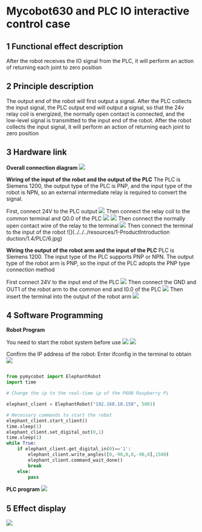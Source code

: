 # Mycobot630 and PLC IO interactive control case

## 1 Functional effect description
After the robot receives the IO signal from the PLC, it will perform an action of returning each joint to zero position

## 2 Principle description
The output end of the robot will first output a signal. After the PLC collects the input signal, the PLC output end will output a signal, so that the 24v relay coil is energized, the normally open contact is connected, and the low-level signal is transmitted to the input end of the robot. After the robot collects the input signal, it will perform an action of returning each joint to zero position

## 3 Hardware link
**Overall connection diagram**
![](../../../resources/1-ProductIntroduction/1.4/PLC/PLC2.png)

**Wiring of the input of the robot and the output of the PLC**
The PLC is Siemens 1200, the output type of the PLC is PNP, and the input type of the robot is NPN, so an external intermediate relay is required to convert the signal.

First, connect 24V to the PLC output
![](../../../resources/1-ProductIntroduction/1.4/PLC/1.jpg)
Then connect the relay coil to the common terminal and Q0.0 of the PLC
![](../../../resources/1-ProductIntroduction/1.4/PLC/3.jpg)
![](../../../resources/1-ProductIntroduction/1.4/PLC/4.jpg)
Then connect the normally open contact wire of the relay to the terminal
![](../../../resources/1-ProductIntroduction/1.4/PLC/5.jpg)
Then connect the terminal to the input of the robot
![](../../../resources/1-ProductIntroduction duction/1.4/PLC/6.jpg)

**Wiring the output of the robot arm and the input of the PLC**
PLC is Siemens 1200. The input type of the PLC supports PNP or NPN. The output type of the robot arm is PNP, so the input of the PLC adopts the PNP type connection method

First connect 24V to the input end of the PLC
![](../../../resources/1-ProductIntroduction/1.4/PLC/7.jpg)
Then connect the GND and OUT1 of the robot arm to the common end and I0.0 of the PLC
![](../../../resources/1-ProductIntroduction/1.4/PLC/8.jpg)
Then insert the terminal into the output of the robot arm
![](../../../resources/1-ProductIntroduction/1.4/PLC/10.jpg)

## 4 Software Programming

**Robot Program**

You need to start the robot system before use
![](../../../resources/1-ProductIntroduction/1.4/poweron/poweron.png)
![](../../../resources/1-ProductIntroduction/1.4/poweron/poweron2.png)

Confirm the IP address of the robot: Enter ifconfig in the terminal to obtain
![](../../../resources/1-ProductIntroduction/1.4/poweron/ip.png)
```python

from pymycobot import ElephantRobot
import time

# Change the ip to the real-time ip of the P600 Raspberry Pi

elephant_client = ElephantRobot("192.168.10.158", 5001)

# Necessary commands to start the robot
elephant_client.start_client()
time.sleep(1)
elephant_client.set_digital_out(0,1)
time.sleep(1)
while True:
    if elephant_client.get_digital_in(0)=='1':
        elephant_client.write_angles([0,-90,0,0,-90,0],1500)
        elephant_client.command_wait_done()
        break
    else:
        pass
```
**PLC program**
![](../../../resources/1-ProductIntroduction/1.4/PLC/plc1.png)

## 5 Effect display
![](../../../resources/1-ProductIntroduction/1.4/PLC/video1.gif)